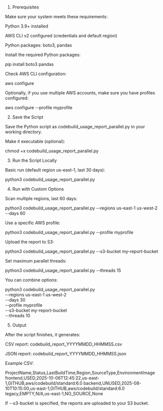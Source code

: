 1. Prerequisites

Make sure your system meets these requirements:

Python 3.9+ installed

AWS CLI v2 configured (credentials and default region)

Python packages: boto3, pandas

Install the required Python packages:

pip install boto3 pandas


Check AWS CLI configuration:

aws configure


Optionally, if you use multiple AWS accounts, make sure you have profiles configured:

aws configure --profile myprofile

2. Save the Script

Save the Python script as codebuild_usage_report_parallel.py in your working directory.

Make it executable (optional):

chmod +x codebuild_usage_report_parallel.py

3. Run the Script Locally

Basic run (default region us-east-1, last 30 days):

python3 codebuild_usage_report_parallel.py

4. Run with Custom Options

Scan multiple regions, last 60 days:

python3 codebuild_usage_report_parallel.py --regions us-east-1 us-west-2 --days 60


Use a specific AWS profile:

python3 codebuild_usage_report_parallel.py --profile myprofile


Upload the report to S3:

python3 codebuild_usage_report_parallel.py --s3-bucket my-report-bucket


Set maximum parallel threads:

python3 codebuild_usage_report_parallel.py --threads 15


You can combine options:

python3 codebuild_usage_report_parallel.py \
  --regions us-east-1 us-west-2 \
  --days 30 \
  --profile myprofile \
  --s3-bucket my-report-bucket \
  --threads 10

5. Output

After the script finishes, it generates:

CSV report: codebuild_report_YYYYMMDD_HHMMSS.csv

JSON report: codebuild_report_YYYYMMDD_HHMMSS.json

Example CSV:

ProjectName,Status,LastBuildTime,Region,SourceType,EnvironmentImage
frontend,USED,2025-10-06T12:45:22,us-east-1,GITHUB,aws/codebuild/standard:6.0
backend,UNUSED,2025-08-10T10:15:00,us-east-1,GITHUB,aws/codebuild/standard:6.0
legacy,EMPTY,N/A,us-east-1,NO_SOURCE,None


If --s3-bucket is specified, the reports are uploaded to your S3 bucket.
